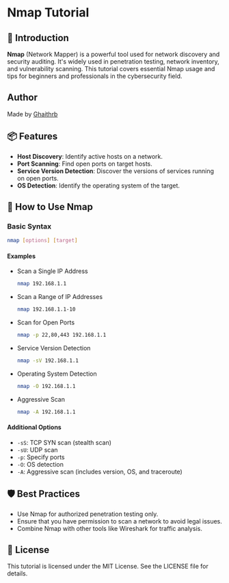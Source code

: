 # Nmap Tutorial

## 🚀 Introduction

**Nmap** (Network Mapper) is a powerful tool used for network discovery and security auditing. It's widely used in penetration testing, network inventory, and vulnerability scanning. This tutorial covers essential Nmap usage and tips for beginners and professionals in the cybersecurity field.

## Author

Made by [Ghaithrb](https://github.com/ghaithrb)

## 📦 Features

- **Host Discovery**: Identify active hosts on a network.
- **Port Scanning**: Find open ports on target hosts.
- **Service Version Detection**: Discover the versions of services running on open ports.
- **OS Detection**: Identify the operating system of the target.

## 🔧 How to Use Nmap

### Basic Syntax

```bash
nmap [options] [target]
```

#### Examples

- Scan a Single IP Address
  ```bash
  nmap 192.168.1.1
  ```

- Scan a Range of IP Addresses
  ```bash
  nmap 192.168.1.1-10
  ```

- Scan for Open Ports
  ```bash
  nmap -p 22,80,443 192.168.1.1
  ```

- Service Version Detection
  ```bash
  nmap -sV 192.168.1.1
  ```

- Operating System Detection
  ```bash
  nmap -O 192.168.1.1
  ```

- Aggressive Scan
  ```bash
  nmap -A 192.168.1.1
  ```

#### Additional Options

- `-sS`: TCP SYN scan (stealth scan)
- `-sU`: UDP scan
- `-p`: Specify ports
- `-O`: OS detection
- `-A`: Aggressive scan (includes version, OS, and traceroute)

## 🛡️ Best Practices

- Use Nmap for authorized penetration testing only.
- Ensure that you have permission to scan a network to avoid legal issues.
- Combine Nmap with other tools like Wireshark for traffic analysis.

## 📄 License

This tutorial is licensed under the MIT License. See the LICENSE file for details.
